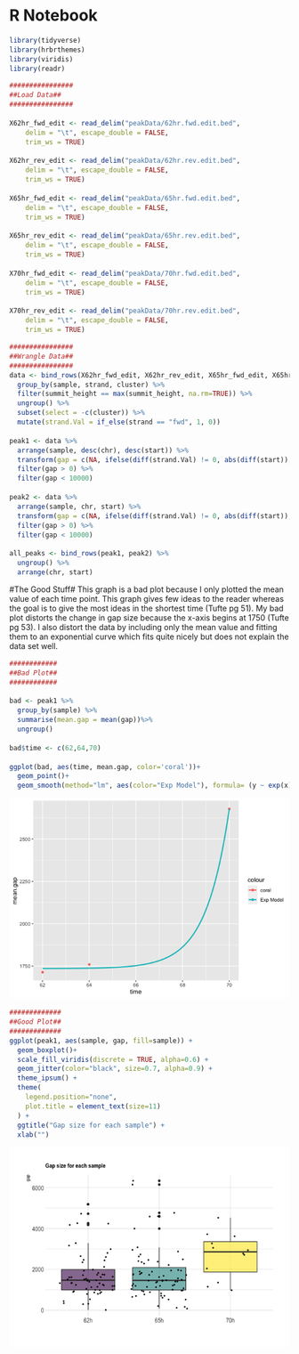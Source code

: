 R Notebook
================

``` r
library(tidyverse)
library(hrbrthemes)
library(viridis)
library(readr)
```

``` r
################
##Load Data##
################

X62hr_fwd_edit <- read_delim("peakData/62hr.fwd.edit.bed", 
    delim = "\t", escape_double = FALSE, 
    trim_ws = TRUE)

X62hr_rev_edit <- read_delim("peakData/62hr.rev.edit.bed", 
    delim = "\t", escape_double = FALSE, 
    trim_ws = TRUE)

X65hr_fwd_edit <- read_delim("peakData/65hr.fwd.edit.bed", 
    delim = "\t", escape_double = FALSE, 
    trim_ws = TRUE)

X65hr_rev_edit <- read_delim("peakData/65hr.rev.edit.bed", 
    delim = "\t", escape_double = FALSE, 
    trim_ws = TRUE)

X70hr_fwd_edit <- read_delim("peakData/70hr.fwd.edit.bed", 
    delim = "\t", escape_double = FALSE, 
    trim_ws = TRUE)

X70hr_rev_edit <- read_delim("peakData/70hr.rev.edit.bed", 
    delim = "\t", escape_double = FALSE, 
    trim_ws = TRUE)
```

``` r
################
##Wrangle Data##
################
data <- bind_rows(X62hr_fwd_edit, X62hr_rev_edit, X65hr_fwd_edit, X65hr_rev_edit, X70hr_fwd_edit, X70hr_rev_edit) %>%
  group_by(sample, strand, cluster) %>%
  filter(summit_height == max(summit_height, na.rm=TRUE)) %>%
  ungroup() %>%
  subset(select = -c(cluster)) %>%
  mutate(strand.Val = if_else(strand == "fwd", 1, 0))

peak1 <- data %>%
  arrange(sample, desc(chr), desc(start)) %>%
  transform(gap = c(NA, ifelse(diff(strand.Val) != 0, abs(diff(start)), NA))) %>%
  filter(gap > 0) %>%
  filter(gap < 10000)
  
peak2 <- data %>%  
  arrange(sample, chr, start) %>%
  transform(gap = c(NA, ifelse(diff(strand.Val) != 0, abs(diff(start)), NA))) %>%
  filter(gap > 0) %>%
  filter(gap < 10000)

all_peaks <- bind_rows(peak1, peak2) %>%
  ungroup() %>%
  arrange(chr, start)
```

\#The Good Stuff\# This graph is a bad plot because I only plotted the
mean value of each time point. This graph gives few ideas to the reader
whereas the goal is to give the most ideas in the shortest time (Tufte
pg 51). My bad plot distorts the change in gap size because the x-axis
begins at 1750 (Tufte pg 53). I also distort the data by including only
the mean value and fitting them to an exponential curve which fits quite
nicely but does not explain the data set well.

``` r
############
##Bad Plot##
############

bad <- peak1 %>%
  group_by(sample) %>%
  summarise(mean.gap = mean(gap))%>%
  ungroup()
  
bad$time <- c(62,64,70)

ggplot(bad, aes(time, mean.gap, color='coral'))+
  geom_point()+
  geom_smooth(method="lm", aes(color="Exp Model"), formula= (y ~ exp(x)), se=FALSE, linetype = 1)
```

![](badPlot_files/figure-gfm/unnamed-chunk-4-1.png)<!-- -->

``` r
#############
##Good Plot##
#############
ggplot(peak1, aes(sample, gap, fill=sample)) +
  geom_boxplot()+
  scale_fill_viridis(discrete = TRUE, alpha=0.6) +
  geom_jitter(color="black", size=0.7, alpha=0.9) +
  theme_ipsum() +
  theme(
    legend.position="none",
    plot.title = element_text(size=11)
  ) +
  ggtitle("Gap size for each sample") +
  xlab("")
```

![](badPlot_files/figure-gfm/unnamed-chunk-5-1.png)<!-- -->
